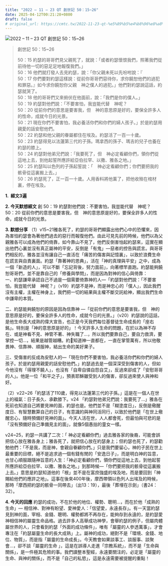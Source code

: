 ```yaml
---
title: "2022 – 11 – 23 QT 創世記 50：15~26"
date: 2025-04-12T00:21:28+0800
draft: false
# original_url: https://cmtc.tw/2022-11-23-qt-%e5%89%b5%e4%b8%96%e8%a8%98-50%ef%bc%9a1526
---
```


![2022 – 11 – 23 QT 創世記 50：15\~26](/images/qt.jpg  "2022 – 11 – 23 QT 創世記 50：15\~26")

> 創世記 50：15\~26
>
> 50：15 約瑟的哥哥們見父親死了，就說：「或者約瑟懷恨我們，照著我們從前待他一切的惡足足地報復我們。」  
> 50：16 他們就打發人去見約瑟，說：「你父親未死以先吩咐說：『  
> 50：17 你們要對約瑟這樣說：從前你哥哥們惡待你，求你饒恕他們的過犯和罪惡。』如今求你饒恕你父親　神之僕人的過犯。」他們對約瑟說這話，約瑟就哭了。  
> 50：18 他的哥哥們又來俯伏在他面前，說：「我們是你的僕人。」  
> 50：19 約瑟對他們說：「不要害怕，我豈能代替　神呢？  
> 50：20 從前你們的意思是要害我，但　神的意思原是好的，要保全許多人的性命，成就今日的光景。  
> 50：21 現在你們不要害怕，我必養活你們和你們的婦人孩子。」於是約瑟用親愛的話安慰他們。  
> 50：22 約瑟和他父親的眷屬都住在埃及。約瑟活了一百一十歲。  
> 50：23 約瑟得見以法蓮第三代的子孫。瑪拿西的孫子、瑪吉的兒子也養在約瑟的膝上。  
> 50：24 約瑟對他弟兄們說：「我要死了，但　神必定看顧你們，領你們從這地上去，到他起誓所應許給亞伯拉罕、以撒、雅各之地。」  
> 50：25 約瑟叫以色列的子孫起誓說：「　神必定看顧你們；你們要把我的骸骨從這裏搬上去。」  
> 50：26 約瑟死了，正一百一十歲。人用香料將他薰了，把他收殮在棺材裏，停在埃及。

**1.  經文3遍**

**2. 今天默想經文**
創 50：19 約瑟對他們說：不要害怕，我豈能代替　神呢？  
50：20 從前你們的意思是要害我，但　神的意思原是好的，要保全許多人的性命，成就今日的光景。

**3. 默想分享**
（1）v15\~21雅各死了，約瑟的哥哥們顯露出他們心中的恐懼來，因為害怕約瑟會為著他們過去的惡行而報復他們。由此可見先前的時候，他們以為父親雅各可以成為他們的倚靠，如今靠山不見了，他們反倒害怕起約瑟來，這實在顯出他們心裏並沒有真正屬神的平安，反倒是「有鬼」—惡者的控告與謊言。與哥哥們相反的，雅各並沒有讓自己一直活在「痛苦的傷害與記憶裏」，以致於浪費生命在謊言與自責裏面。約瑟「靠著神的恩典」，活在「神的真理與平安」之中，成為一個「新造的人」，可以不斷「忘記背後，努力面前」，向著標竿直跑。約瑟能夠饒恕哥哥們，並不是靠自己的「修養與學問」，而是因為對神的信心與倚靠：  
一、約瑟謙卑承認自己不過是一個需要倚靠神的人—「約瑟對他們說：「不要害怕，我豈能代替　神呢？」（v19）約瑟不是神，而是神忠心的「僕人」，因此我們沒有主權，主權在神身上，我們把一切的結果與主權不斷交託給神，顯出我們生命中謙卑的本質。

二、約瑟能夠饒恕的原因是因為信靠神 —「從前你們的意思是要害我，但　神的意思原是好的，要保全許多人的性命，成就今日的光景。」（v20）約瑟說的這話，是他生命長大成熟的偉大宣告，也正是今天我們每位基督徒生命成長的「座右銘」。特別是「神的意思原是好的」！今天許多人生命的問題，在於以為神不存在、或是神看不見、神管不著、神失職了…，所以我們要靠自己，要自力救濟，要掌控一切…，結果是越管越糟。約𢜈知道神一直都在，一直在掌管萬有，所以他敬畏神、信靠神、順服神，結出生命的美好果子。

三、受傷害的反成為安慰人的—「現在你們不要害怕，我必養活你們和你們的婦人孩子。於是約瑟用親愛的話安慰他們。」約瑟過去是一個深深受到傷害的人，但如今他沒有「得理不饒人」，也沒有「自卑自憐自怨自艾」，反過來卻成了「安慰哥哥的人」。他是一位「和平之子」，預表耶穌雖受到人的傷害，卻反過來使人與神和好。

（2）v22\~26「約瑟活了110歲，得見以法蓮第三代的子孫。」這是在一個人在世上的福氣：日子長久、承歡膝下。v24 「約瑟對他弟兄們說：我要死了…」雅各在死前也知道自己將要見神的面，約瑟也是。他們並不是「糊塗度日」，反倒是儆醒度日、有智慧數算自己的日子，有意識的與神同活同行，以致於他們是「在世上儆醒忠心，隨時預備好見神的面」。今天人活在世，人人都會死，但最怕與可悲的是「沒有預備好自己準備見主的面」，就像5個愚拙的童女一樣。

v24\~25，約瑟一共講了二次：「 神必定看顧你們」過去雅各家的後裔，可能會誤把信心放在雅各身上；雅各死了，就把信心放在約瑟身上；但約瑟也死了，約瑟勸勉他們：「不是我，而是神，會親自眷顧你們。」只是我們要留心，神的子民在世上最重要的目標，絕不是追求過一個有錢有閒的「安逸日子」，而是明白神的旨意，也甘心順服跟隨神旨意的人生：「神必定看顧你們，領你們從這地上去，到他起誓所應許給亞伯拉罕、以撒、雅各之地。」到那時候—「你們要把我的骸骨從這裏搬上去。」意思是約瑟知道他的「根」並不是在富庶強盛的埃及地，而是要回到「神賜給他們的應許之地」。這事在後來400年後，摩西帶領以色列人出埃及的時候，那時「摩西把約瑟的骸骨一同帶去」（出13：19），最後「葬埋在示劍」（書24：32）。

**4. 今天的回應**
約瑟的成功，不在於他的地位、權勢、聰明…，而在於他「成熟的生命」— 相信神、對神有盼望、愛神愛人：「信望愛，永遠長存」。有一天當約瑟見到神的面，宰相、金錢、聰明、權勢都將不再存在，能夠存到永遠的，是約瑟愛神相信神的屬靈生命品格。過去許多人高舉成功神學，會舉約瑟的例子，但屬肉體屬世界的人，只會看到約瑟「外面的成功條件」，唯有「屬靈的人參透萬事」，才會專注在「約瑟屬靈生命的長大成熟」上。屬神的成功，絕對不是「環境、金錢、地位、物質」，而是指「屬靈的生命成長」。今天教會如果談事工、談服事、談聚會…，卻不談「屬靈的生命 」，這是在誤導人走進「宗教系統」，而不是「生命與關係」，是一件極其危險的事。我們讀整本聖經，永遠要關注的，必定是「屬靈的生命、與神的關係」，而不是「自己的私慾」，這是永遠需要被提醒的重點！
